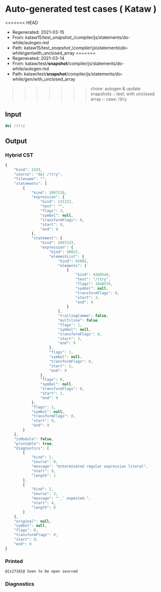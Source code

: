 # Auto-generated test cases ( Kataw )
<<<<<<< HEAD
- Regenerated: 2021-03-15
- From: kataw15/test\__snapshot__/compiler/js/statements/do-while/autogen.md
- Path: kataw15/test\__snapshot__\compiler\js\statements\do-while\gen\with_unclosed_array
=======
- Regenerated: 2021-03-14
- From: kataw/test/__snapshot__/compiler/js/statements/do-while/autogen.md
- Path: kataw/test/__snapshot__/compiler/js/statements/do-while/gen/with_unclosed_array
>>>>>>> chore: autogen & update snapshots
> :: test: with unclosed array
> :: case: /(try
## Input

`````js
do[ /(try
`````

## Output

### Hybrid CST

```javascript
{
    "kind": 2243,
    "source": "do[ /(try",
    "filename": "",
    "statements": [
        {
            "kind": 2097218,
            "expression": {
                "kind": 131322,
                "text": "",
                "flags": 3,
                "symbol": null,
                "transformFlags": 0,
                "start": 9,
                "end": 9
            },
            "statement": {
                "kind": 2097233,
                "expression": {
                    "kind": 98822,
                    "elementList": {
                        "kind": 65605,
                        "elements": [
                            {
                                "kind": 4260544,
                                "text": "/(try",
                                "flags": 1048576,
                                "symbol": null,
                                "transformFlags": 0,
                                "start": 3,
                                "end": 9
                            }
                        ],
                        "trailingComma": false,
                        "multiline": false,
                        "flags": 1,
                        "symbol": null,
                        "transformFlags": 0,
                        "start": 3,
                        "end": 9
                    },
                    "flags": 1,
                    "symbol": null,
                    "transformFlags": 0,
                    "start": 2,
                    "end": 9
                },
                "flags": 0,
                "symbol": null,
                "transformFlags": 0,
                "start": 2,
                "end": 9
            },
            "flags": 1,
            "symbol": null,
            "transformFlags": 0,
            "start": 0,
            "end": 9
        }
    ],
    "isModule": false,
    "printable": true,
    "diagnostics": [
        {
            "kind": 2,
            "source": 0,
            "message": "Unterminated regular expression literal",
            "start": 9,
            "length": 1
        },
        {
            "kind": 2,
            "source": 2,
            "message": "',' expected.",
            "start": 4,
            "length": 0
        }
    ],
    "original": null,
    "symbol": null,
    "flags": 0,
    "transformFlags": 0,
    "start": 0,
    "end": 9
}
```

### Printed

```javascript
@{x2716}@ Soon to be open sourced
```

### Diagnostics

```javascript

```

